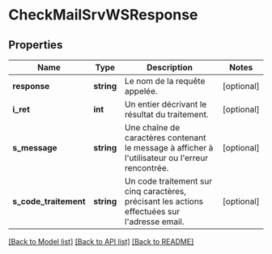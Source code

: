 # CheckMailSrvWSResponse

## Properties
Name | Type | Description | Notes
------------ | ------------- | ------------- | -------------
**response** | **string** | Le nom de la requête appelée. | [optional] 
**i_ret** | **int** | Un entier décrivant le résultat du traitement. | [optional] 
**s_message** | **string** | Une chaîne de caractères contenant le message à afficher à l&#39;utilisateur ou l&#39;erreur rencontrée. | [optional] 
**s_code_traitement** | **string** | Un code traitement sur cinq caractères, précisant les actions effectuées sur l&#39;adresse email. | [optional] 

[[Back to Model list]](../README.md#documentation-for-models) [[Back to API list]](../README.md#documentation-for-api-endpoints) [[Back to README]](../README.md)


